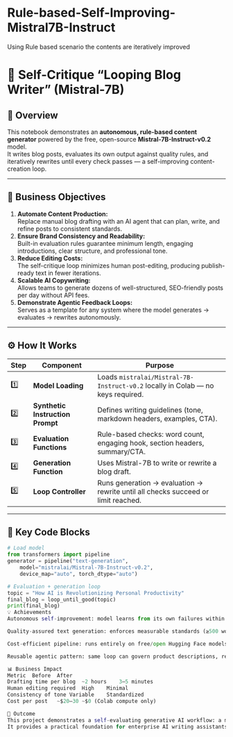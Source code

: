 # Rule-based-Self-Improving-Mistral7B-Instruct
Using Rule based scenario the contents are iteratively improved

# 🧠 Self-Critique “Looping Blog Writer” (Mistral-7B)

## 📘 Overview  
This notebook demonstrates an **autonomous, rule-based content generator** powered by the free, open-source **Mistral-7B-Instruct-v0.2** model.  
It writes blog posts, evaluates its own output against quality rules, and iteratively rewrites until every check passes — a self-improving content-creation loop.  

---

## 🎯 Business Objectives  
1. **Automate Content Production:**  
   Replace manual blog drafting with an AI agent that can plan, write, and refine posts to consistent standards.  
2. **Ensure Brand Consistency and Readability:**  
   Built-in evaluation rules guarantee minimum length, engaging introductions, clear structure, and professional tone.  
3. **Reduce Editing Costs:**  
   The self-critique loop minimizes human post-editing, producing publish-ready text in fewer iterations.  
4. **Scalable AI Copywriting:**  
   Allows teams to generate dozens of well-structured, SEO-friendly posts per day without API fees.  
5. **Demonstrate Agentic Feedback Loops:**  
   Serves as a template for any system where the model generates → evaluates → rewrites autonomously.

---

## ⚙️ How It Works  
| Step | Component | Purpose |
|------|------------|----------|
| 1️⃣ | **Model Loading** | Loads `mistralai/Mistral-7B-Instruct-v0.2` locally in Colab — no keys required. |
| 2️⃣ | **Synthetic Instruction Prompt** | Defines writing guidelines (tone, markdown headers, examples, CTA). |
| 3️⃣ | **Evaluation Functions** | Rule-based checks: word count, engaging hook, section headers, summary/CTA. |
| 4️⃣ | **Generation Function** | Uses Mistral-7B to write or rewrite a blog draft. |
| 5️⃣ | **Loop Controller** | Runs generation → evaluation → rewrite until all checks succeed or limit reached. |

---

## 🧩 Key Code Blocks
```python
# Load model
from transformers import pipeline
generator = pipeline("text-generation",
    model="mistralai/Mistral-7B-Instruct-v0.2",
    device_map="auto", torch_dtype="auto")

# Evaluation + generation loop
topic = "How AI is Revolutionizing Personal Productivity"
final_blog = loop_until_good(topic)
print(final_blog)
💡 Achievements
Autonomous self-improvement: model learns from its own failures within a single session.

Quality-assured text generation: enforces measurable standards (≥500 words, ≥3 sections, engaging hook).

Cost-efficient pipeline: runs entirely on free/open Hugging Face models — no API or paid tokens.

Reusable agentic pattern: same loop can govern product descriptions, reports, or marketing copy.

📊 Business Impact
Metric	Before	After
Drafting time per blog	~2 hours	3–5 minutes
Human editing required	High	Minimal
Consistency of tone	Variable	Standardized
Cost per post	~$20–30	~$0 (Colab compute only)

🏁 Outcome
This project demonstrates a self-evaluating generative AI workflow: a model that not only writes but judges and improves its own work.
It provides a practical foundation for enterprise AI writing assistants, marketing automation, and educational content generation — scalable, controllable, and 100 % open source.

